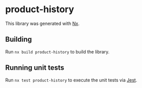 # product-history

This library was generated with [Nx](https://nx.dev).

## Building

Run `nx build product-history` to build the library.

## Running unit tests

Run `nx test product-history` to execute the unit tests via [Jest](https://jestjs.io).
